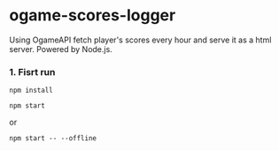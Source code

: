 # ogame-scores-logger
Using OgameAPI fetch player's scores every hour and serve it as a html server. Powered by Node.js.

### 1. Fisrt run
  ```
  npm install
  ```
  ```
  npm start
  ```
  or 
  ```
  npm start -- --offline
  ```
